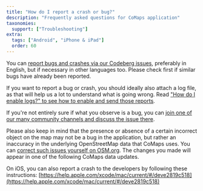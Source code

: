 ```yaml
---
title: "How do I report a crash or bug?"
description: "Frequently asked questions for CoMaps application"
taxonomies:
  support: ["Troubleshooting"]
extra:
  tags: ["Android", "iPhone & iPad"]
  order: 60
---
```

You can [report bugs and crashes via our Codeberg issues](https://codeberg.org/comaps/comaps/issues), preferably in English, but if necessary in other languages too. 
Please check first if similar bugs have already been reported. 

If you want to report a bug or crash, you should ideally also attach a log file, as that will help us a lot to understand what is going wrong.
Read ["How do I enable logs?" to see how to enable and send those reports](/support/how-do-i-enable-logs/).


If you're not entirely sure if what you observe is a bug, you can [join one of our many community channels and discuss the issue there](https://www.comaps.app/community/). 

Please also keep in mind that the presence or absence of a certain incorrect object on the map may not be a bug in the application, but rather an inaccuracy in the underlying OpenStreetMap data that CoMaps uses. 
You can [correct such issues yourself on OSM.org](https://www.openstreetmap.org). The changes you made will appear in one of the following CoMaps data updates.

On iOS, you can also report a crash to the developers by following these instructions:  [https://help.apple.com/xcode/mac/current/#/deve2819c518](https://help.apple.com/xcode/mac/current/#/deve2819c518)
